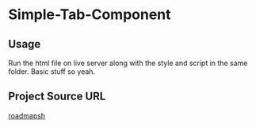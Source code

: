 # Simple-Tab-Component
## Usage
Run the html file on live server along with the style and script in the same folder. Basic stuff so yeah.

## Project Source URL
[roadmapsh](https://roadmap.sh/projects/simple-tabs)
